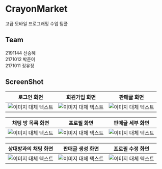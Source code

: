 # CrayonMarket
고급 모바일 프로그래밍 수업 팀플

## Team
2191144 신승혜 <br>
2171012 박준이 <br>
2171011 정유정

## ScreenShot
| 로그인 화면               | 회원가입 화면              | 판매글 화면               |
|----------------------|----------------------|----------------------|
| ![이미지 대체 텍스트](이미지_주소) | ![이미지 대체 텍스트](이미지_주소) | ![이미지 대체 텍스트](이미지_주소) |

| 채팅 방 목록 화면           | 프로필 화면               | 판매글 세부 화면            |
|----------------------|----------------------|----------------------|
| ![이미지 대체 텍스트](이미지_주소) | ![이미지 대체 텍스트](이미지_주소) | ![이미지 대체 텍스트](이미지_주소) |

| 상대방과의 채팅 화면          | 판매글 생성 화면           | 프로필 수정 화면            |
|----------------------|---------------------|----------------------|
| ![이미지 대체 텍스트](이미지_주소) | ![이미지 대체 텍스트](이미지_주소) | ![이미지 대체 텍스트](이미지_주소) |